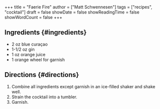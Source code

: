 +++
title = "Faerie Fire"
author = ["Matt Schwennesen"]
tags = ["recipes", "cocktail"]
draft = false
showDate = false
showReadingTime = false
showWordCount = false
+++

## Ingredients {#ingredients}

-   2 oz blue curaçao
-   1-1/2 oz gin
-   1 oz orange juice
-   1 orange wheel for garnish


## Directions {#directions}

1.  Combine all ingredients except garnish in an ice-filled shaker and shake
    well.
2.  Strain the cocktail into a tumbler.
3.  Garnish.
